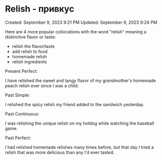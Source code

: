 # Relish - привкус

Created: September 9, 2023 9:21 PM
Updated: September 9, 2023 9:24 PM

Here are 4 more popular collocations with the word "relish" meaning a distinctive flavor or taste:

- relish the flavor/taste
- add relish to food
- homemade relish
- relish ingredients

Present Perfect:

I have relished the sweet and tangy flavor of my grandmother's homemade peach relish ever since I was a child.

Past Simple:

I relished the spicy relish my friend added to the sandwich yesterday.

Past Continuous:

I was relishing the unique relish on my hotdog while watching the baseball game.

Past Perfect:

I had relished homemade relishes many times before, but that day I tried a relish that was more delicious than any I'd ever tasted.